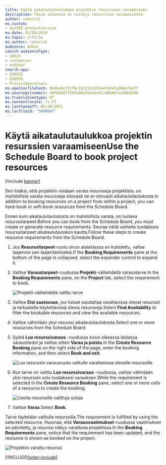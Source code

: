 ```yaml
---
title: Käytä aikataulutaulukkoa projektin resurssien varaamiseen
description: Tässä aiheessa on tietoja resurssien varaamisesta.
author: ruhercul
ms.custom:
- dyn365-projectservice
ms.date: 03/28/2019
ms.topic: article
ms.author: ruhercul
audience: Admin
search.audienceType:
- admin
- customizer
- enduser
search.app:
- D365CE
- D365PS
- ProjectOperations
ms.openlocfilehash: bbd6e8c711f6c15221143514efdd43a388ef4e7f
ms.sourcegitcommit: 40f68387f594180af64a5e5c748b6efa188bd300
ms.translationtype: HT
ms.contentlocale: fi-FI
ms.lasthandoff: 05/10/2021
ms.locfileid: "5998047"
---
```

# <a name="use-the-schedule-board-to-book-project-resources"></a><span data-ttu-id="1f348-103">Käytä aikataulutaulukkoa projektin resurssien varaamiseen</span><span class="sxs-lookup"><span data-stu-id="1f348-103">Use the Schedule Board to book project resources</span></span>

[!include [banner](../includes/psa-now-project-operations.md)]

<span data-ttu-id="1f348-104">Sen lisäksi, että projektiin voidaan varata resursseja projektista, on mahdollista varata resursseja sitovasti tai ei-sitovasti aikataulutaulukosta.</span><span class="sxs-lookup"><span data-stu-id="1f348-104">In addition to booking resources on a project from within a project, you can hard-book or soft-book resources from the Schedule Board.</span></span>

<span data-ttu-id="1f348-105">Ennen kuin aikataulutaulukosta on mahdollista varata, on luotava resurssitarpeet.</span><span class="sxs-lookup"><span data-stu-id="1f348-105">Before you can book from the Schedule Board, you must create or generate resource requirements.</span></span> <span data-ttu-id="1f348-106">Seuraa näitä vaiheita luodaksesi resurssitarpeet aikataulutaulokon kautta.</span><span class="sxs-lookup"><span data-stu-id="1f348-106">Follow these steps to create resource requirements from the Schedule Board.</span></span>

1. <span data-ttu-id="1f348-107">Jos **Resurssitarpeet**-ruutu sivun alalaidassa on kutistettu, valtse laajennin sen laajentamiseksi.</span><span class="sxs-lookup"><span data-stu-id="1f348-107">If the **Booking Requirements** pane at the bottom of the page is collapsed, select the expander control to expand it.</span></span>
2. <span data-ttu-id="1f348-108">Valitse **Varaustarpeet**-ruudussa **Projekti**-välilehdellä varaustarve.</span><span class="sxs-lookup"><span data-stu-id="1f348-108">In the **Booking Requirements** pane, on the **Project** tab, select the requirement to book.</span></span>

    ![Projekti-välilehdellä valittu tarve](media/Resource-Management-image73.png)

3. <span data-ttu-id="1f348-110">Valitse **Etsi saatavuus**, jos haluat suodattaa varattavissa olevat resurssit ja tarkastella käytettävissä olevia resursseja.</span><span class="sxs-lookup"><span data-stu-id="1f348-110">Select **Find Availability** to filter the bookable resources and view the available resources.</span></span> 
4. <span data-ttu-id="1f348-111">Valitse vähintään yksi resurssi aikataulutaulukosta.</span><span class="sxs-lookup"><span data-stu-id="1f348-111">Select one or more resources from the Schedule Board.</span></span> 
5. <span data-ttu-id="1f348-112">Syötä **Luo resurssivaraus** -ruudussa sivun oikeassa laidassa varaustiedot ja valitse sitten **Varaa ja poistu**.</span><span class="sxs-lookup"><span data-stu-id="1f348-112">In the **Create Resource Booking** pane on the right side of the page, enter the booking information, and then select **Book and exit**.</span></span>

    ![Luo resurssin varausruutu valitulle varattavissa olevalle resurssille](media/Resource-Management-image74.png)

6. <span data-ttu-id="1f348-114">Kun tarve on valittu **Luo resurssivaraus** -ruudussa, valitse vähintään yksi resurssin solu luodaksesi varauksen.</span><span class="sxs-lookup"><span data-stu-id="1f348-114">While the requirement is selected in the **Create Resource Booking** pane, select one or more cells of a resource to create the booking.</span></span>

    ![Useita resurssille valittuja soluja](media/Resource-Management-image75.png)

7. <span data-ttu-id="1f348-116">Valitse **Varaa**.</span><span class="sxs-lookup"><span data-stu-id="1f348-116">Select **Book**.</span></span>

<span data-ttu-id="1f348-117">Tarve täytetään valitulla resurssilla.</span><span class="sxs-lookup"><span data-stu-id="1f348-117">The requirement is fulfilled by using the selected resource.</span></span> <span data-ttu-id="1f348-118">Huomaa, että **Varausvaatimukset**-ruudussa vaatimukset on päivitetty, ja resurssi näkyy varattuna projektissa.</span><span class="sxs-lookup"><span data-stu-id="1f348-118">In the **Booking Requirements** pane, notice that the requirement has been updated, and the resource is shown as booked on the project.</span></span>

![Projektiin varattu resurssi](media/Resource-Management-image76.png)


[!INCLUDE[footer-include](../includes/footer-banner.md)]